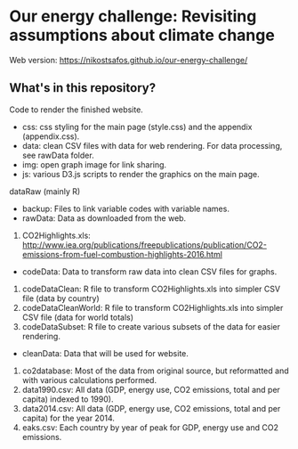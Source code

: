# Our energy challenge: Revisiting assumptions about climate change

Web version: https://nikostsafos.github.io/our-energy-challenge/

## What's in this repository?

Code to render the finished website.
- css: css styling for the main page (style.css) and the appendix (appendix.css).
- data: clean CSV files with data for web rendering. For data processing, see rawData folder. 
- img: open graph image for link sharing. 
- js: various D3.js scripts to render the graphics on the main page. 

dataRaw (mainly R)
- backup: Files to link variable codes with variable names. 
- rawData: Data as downloaded from the web. 
1. CO2Highlights.xls: http://www.iea.org/publications/freepublications/publication/CO2-emissions-from-fuel-combustion-highlights-2016.html
- codeData: Data to transform raw data into clean CSV files for graphs.
1. codeDataClean: R file to transform CO2Highlights.xls into simpler CSV file (data by country)
2. codeDataCleanWorld: R file to transform CO2Highlights.xls into simpler CSV file (data for world totals)
3. codeDataSubset: R file to create various subsets of the data for easier rendering.
- cleanData: Data that will be used for website. 
1. co2database: Most of the data from original source, but reformatted and with various calculations performed. 
2. data1990.csv: All data (GDP, energy use, CO2 emissions, total and per capita) indexed to 1990).
3. data2014.csv: All data (GDP, energy use, CO2 emissions, total and per capita) for the year 2014. 
4. eaks.csv: Each country by year of peak for GDP, energy use and CO2 emissions. 
